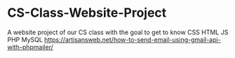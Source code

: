 # CS-Class-Website-Project
A website project of our CS class with the goal to get to know CSS HTML JS PHP MySQL
https://artisansweb.net/how-to-send-email-using-gmail-api-with-phpmailer/
